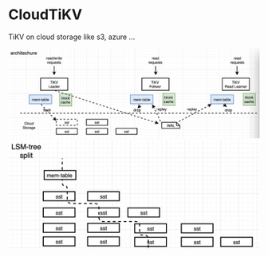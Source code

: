 # CloudTiKV
TiKV on cloud storage like s3, azure ...

![architecture](./resources/cloud-tikv-arch.jpeg)
![lsm-tree split](./resources/cloud-tikv-split-lsm.jpeg)
